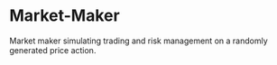 # Market-Maker
Market maker simulating trading and risk management on a randomly generated price action.
